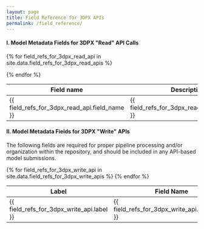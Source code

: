 ```yaml
---
layout: page 
title: Field Reference for 3DPX APIs
permalink: /field_reference/
---
```


#### I. Model Metadata Fields for 3DPX "Read" API Calls

<table class="table">
  <thead>
    <tr>
      <th class="th">Field name</th>
      <th class="th">Description</th>
      <th class="th">Data Type</th>
    </tr>
  </thead>
  <tbody>

  {% for field_refs_for_3dpx_read_api in site.data.field_refs_for_3dpx_read_apis %}
  <tr>
    <td class="td">{{ field_refs_for_3dpx_read_api.field_name }}</td>
    <td class="td">{{ field_refs_for_3dpx_read_api.description }}</td>
    <td class="td">{{ field_refs_for_3dpx_read_api.data_type }}</td>    
  </tr>
  {% endfor %}
  </tbody>
</table>

#### II. Model Metadata Fields for 3DPX "Write" APIs
The following fields are required for proper pipeline processing and/or organization within the repository, and should be included in any API-based model submissions.

<table>
  <thead>
    <tr>
      <th class="th">Label</th>
      <th class="th">Field Name</th>
      <th class="th">Field Type</th>
    </tr>
  </thead>
  <tbody>
  {% for field_refs_for_3dpx_write_api in site.data.field_refs_for_3dpx_write_apis %}
  <tr>
    <td class="td">{{ field_refs_for_3dpx_write_api.label }}</td>
    <td class="td">{{ field_refs_for_3dpx_write_api.field_name }}</td>
    <td class="td">{{ field_refs_for_3dpx_write_api.field_type }}</td>    
  </tr>
  {% endfor %}
  </tbody>
</table>
